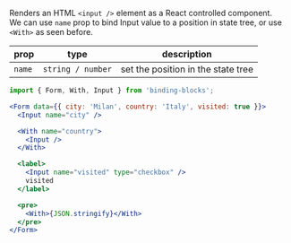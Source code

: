 Renders an HTML `<input />` element as a React controlled component.<br />
We can use `name` prop to bind Input value to a position in state tree, or use `<With>` as seen before.

prop | type | description
---|---|---
`name`     | `string / number` | set the position in the state tree

```jsx
import { Form, With, Input } from 'binding-blocks';

<Form data={{ city: 'Milan', country: 'Italy', visited: true }}>
  <Input name="city" />

  <With name="country">
    <Input />
  </With>

  <label>
    <Input name="visited" type="checkbox" />
    visited
  </label>

  <pre>
    <With>{JSON.stringify}</With>
  </pre>
</Form>
```

